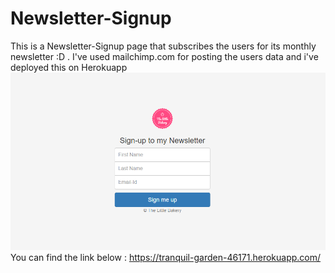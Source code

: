 # Newsletter-Signup
This is a Newsletter-Signup page that subscribes the users for its monthly newsletter :D . I've used mailchimp.com for posting the users data and  i've deployed this on Herokuapp 
![alt text](https://github.com/riya-star/Newsletter-Signup/blob/master/Capture.PNG?raw=true)
You can find the link below : 
https://tranquil-garden-46171.herokuapp.com/
